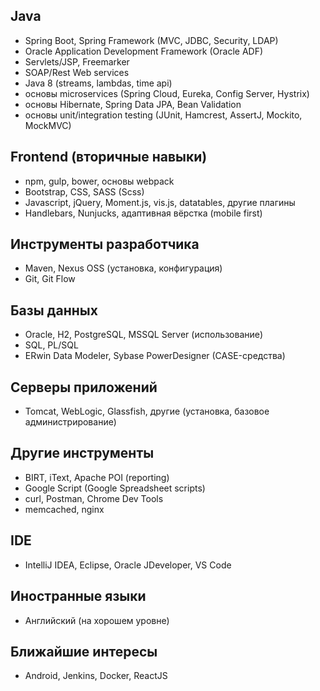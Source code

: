 ## Java
- Spring Boot, Spring Framework (MVC, JDBC, Security, LDAP)
- Oracle Application Development Framework (Oracle ADF)
- Servlets/JSP, Freemarker
- SOAP/Rest Web services
- Java 8 (streams, lambdas, time api)
- основы microservices (Spring Cloud, Eureka, Config Server, Hystrix)
- основы Hibernate, Spring Data JPA, Bean Validation
- основы unit/integration testing (JUnit, Hamcrest, AssertJ, Mockito, MockMVC)

## Frontend (вторичные навыки)
- npm, gulp, bower, основы webpack
- Bootstrap, CSS, SASS (Scss)
- Javascript, jQuery, Moment.js, vis.js, datatables, другие плагины
- Handlebars, Nunjucks, адаптивная вёрстка (mobile first)

## Инструменты разработчика
- Maven, Nexus OSS (установка, конфигурация)
- Git, Git Flow

## Базы данных
- Oracle, H2, PostgreSQL, MSSQL Server (использование)
- SQL, PL/SQL
- ERwin Data Modeler, Sybase PowerDesigner (CASE-средства)

## Серверы приложений
- Tomcat, WebLogic, Glassfish, другие (установка, базовое администрирование)

## Другие инструменты
- BIRT, iText, Apache POI (reporting)
- Google Script (Google Spreadsheet scripts)
- curl, Postman, Chrome Dev Tools
- memcached, nginx

## IDE
- IntelliJ IDEA, Eclipse, Oracle JDeveloper, VS Code

## Иностранные языки
- Английский (на хорошем уровне)

## Ближайшие интересы
- Android, Jenkins, Docker, ReactJS